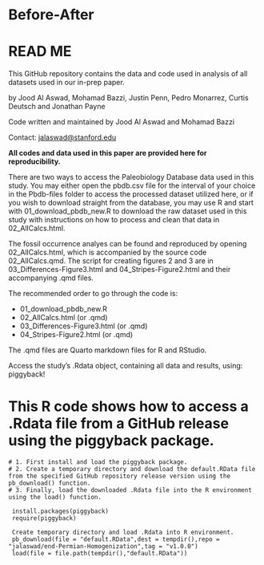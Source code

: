 # Before-After

# READ ME

This GitHub repository contains the data and code used in analysis of all datasets used in our in-prep paper.

by Jood Al Aswad, Mohamad Bazzi, Justin Penn, Pedro Monarrez, Curtis Deutsch and Jonathan Payne

Code written and maintained by Jood Al Aswad and Mohamad Bazzi 

Contact: jalaswad@stanford.edu

**All codes and data used in this paper are provided here for reproducibility.**

There are two ways to access the Paleobiology Database data used in this study. You may either open the pbdb.csv file for the interval of your choice in the Pbdb-files folder to access the processed dataset utilized here, or if you wish to download straight from the database, you may use R and start with 01_download_pbdb_new.R to download the raw dataset used in this study with instructions on how to process and clean that data in 02_AllCalcs.html.

The fossil occurrence analyes can be found and reproduced by opening 02_AllCalcs.html, which is accompanied by the source code 02_AllCalcs.qmd. The script for creating figures 2 and 3 are in 03_Differences-Figure3.html and 04_Stripes-Figure2.html and their accompanying .qmd files.

The recommended order to go through the code is:
*  01_download_pbdb_new.R
*  02_AllCalcs.html (or .qmd)
*  03_Differences-Figure3.html (or .qmd)
*  04_Stripes-Figure2.html (or .qmd)

 The .qmd files are Quarto markdown files for R and RStudio.

Access the study’s .Rdata object, containing all data and results, using: piggyback!

# This R code shows how to access a .Rdata file from a GitHub release using the piggyback package.
```
# 1. First install and load the piggyback package.
# 2. Create a temporary directory and download the default.RData file from the specified GitHub repository release version using the pb_download() function.
# 3. Finally, load the downloaded .Rdata file into the R environment using the load() function.

 install.packages(piggyback)
 require(piggyback)

 Create temporary directory and load .Rdata into R environment.
 pb_download(file = "default.RData",dest = tempdir(),repo = "jalaswad/end-Permian-Homogenization",tag = "v1.0.0")
 load(file = file.path(tempdir(),"default.RData"))

```

